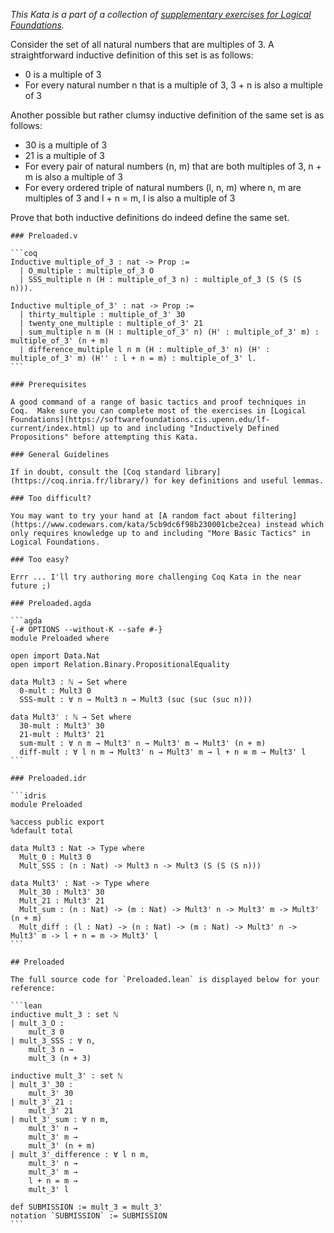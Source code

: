 _This Kata is a part of a collection of [supplementary exercises for Logical Foundations](https://www.codewars.com/collections/supplementary-exercises-for-logical-foundations)._

Consider the set of all natural numbers that are multiples of 3.  A straightforward inductive definition of this set is as follows:

- 0 is a multiple of 3
- For every natural number n that is a multiple of 3, 3 + n is also a multiple of 3

Another possible but rather clumsy inductive definition of the same set is as follows:

- 30 is a multiple of 3
- 21 is a multiple of 3
- For every pair of natural numbers (n, m) that are both multiples of 3, n + m is also a multiple of 3
- For every ordered triple of natural numbers (l, n, m) where n, m are multiples of 3 and l + n = m, l is also a multiple of 3

Prove that both inductive definitions do indeed define the same set.

~~~if:coq
### Preloaded.v

```coq
Inductive multiple_of_3 : nat -> Prop :=
  | O_multiple : multiple_of_3 O
  | SSS_multiple n (H : multiple_of_3 n) : multiple_of_3 (S (S (S n))).

Inductive multiple_of_3' : nat -> Prop :=
  | thirty_multiple : multiple_of_3' 30
  | twenty_one_multiple : multiple_of_3' 21
  | sum_multiple n m (H : multiple_of_3' n) (H' : multiple_of_3' m) : multiple_of_3' (n + m)
  | difference_multiple l n m (H : multiple_of_3' n) (H' : multiple_of_3' m) (H'' : l + n = m) : multiple_of_3' l.
```

### Prerequisites

A good command of a range of basic tactics and proof techniques in Coq.  Make sure you can complete most of the exercises in [Logical Foundations](https://softwarefoundations.cis.upenn.edu/lf-current/index.html) up to and including "Inductively Defined Propositions" before attempting this Kata.

### General Guidelines

If in doubt, consult the [Coq standard library](https://coq.inria.fr/library/) for key definitions and useful lemmas.

### Too difficult?

You may want to try your hand at [A random fact about filtering](https://www.codewars.com/kata/5cb9dc6f98b230001cbe2cea) instead which only requires knowledge up to and including "More Basic Tactics" in Logical Foundations.

### Too easy?

Errr ... I'll try authoring more challenging Coq Kata in the near future ;)
~~~
~~~if:agda
### Preloaded.agda

```agda
{-# OPTIONS --without-K --safe #-}
module Preloaded where

open import Data.Nat
open import Relation.Binary.PropositionalEquality

data Mult3 : ℕ → Set where
  0-mult : Mult3 0
  SSS-mult : ∀ n → Mult3 n → Mult3 (suc (suc (suc n)))

data Mult3' : ℕ → Set where
  30-mult : Mult3' 30
  21-mult : Mult3' 21
  sum-mult : ∀ n m → Mult3' n → Mult3' m → Mult3' (n + m)
  diff-mult : ∀ l n m → Mult3' n → Mult3' m → l + n ≡ m → Mult3' l
```
~~~
~~~if:idris
### Preloaded.idr

```idris
module Preloaded

%access public export
%default total

data Mult3 : Nat -> Type where
  Mult_0 : Mult3 0
  Mult_SSS : (n : Nat) -> Mult3 n -> Mult3 (S (S (S n)))
  
data Mult3' : Nat -> Type where
  Mult_30 : Mult3' 30
  Mult_21 : Mult3' 21
  Mult_sum : (n : Nat) -> (m : Nat) -> Mult3' n -> Mult3' m -> Mult3' (n + m)
  Mult_diff : (l : Nat) -> (n : Nat) -> (m : Nat) -> Mult3' n -> Mult3' m -> l + n = m -> Mult3' l
```
~~~
~~~if:lean
## Preloaded

The full source code for `Preloaded.lean` is displayed below for your reference:

```lean
inductive mult_3 : set ℕ
| mult_3_O :
    mult_3 0
| mult_3_SSS : ∀ n,
    mult_3 n →
    mult_3 (n + 3)

inductive mult_3' : set ℕ
| mult_3'_30 :
    mult_3' 30
| mult_3'_21 :
    mult_3' 21
| mult_3'_sum : ∀ n m,
    mult_3' n →
    mult_3' m →
    mult_3' (n + m)
| mult_3'_difference : ∀ l n m,
    mult_3' n →
    mult_3' m →
    l + n = m →
    mult_3' l

def SUBMISSION := mult_3 = mult_3'
notation `SUBMISSION` := SUBMISSION
```
~~~